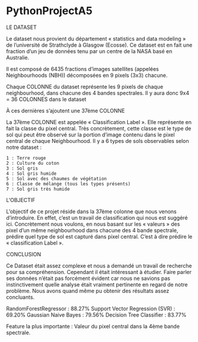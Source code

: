 # PythonProjectA5


LE DATASET



Le dataset nous provient du département « statistics and data modeling » de l’université de Strathclyde à Glasgow (Ecosse). Ce dataset est en fait une fraction d’un jeu de données tenu par un centre de la NASA basé en Australie.

Il est composé de 6435 fractions d’images satellites (appelées Neighbourhoods (NBH)) décomposées en 9 pixels (3x3) chacune.

 Chaque COLONNE du dataset représente les 9 pixels de chaque neighbourhood, dans chacune des 4 bandes spectrales.
	Il y aura donc 9x4 = 36 COLONNES dans le dataset
  
  À ces dernières s’ajoutent une 37ème COLONNE


La 37ème COLONNE est appelée « Classification Label ». Elle représente en fait la classe du pixel central.
Très concrètement, cette classe est le type de sol qui peut être observé sur la portion d’image contenu dans le pixel central de chaque Neighbourhood. Il y a 6 types de sols observables selon notre dataset : 

	1 : Terre rouge
	2 : Culture du coton
	3 : Sol gris
	4 : Sol gris humide
	5 : Sol avec des chaumes de végétation	
	6 : Classe de mélange (tous les types présents)
	7 : Sol gris très humide
  
  
  
  
  
  L'OBJECTIF
  
  
  
  
  
  

L’objectif de ce projet réside dans la 37ème colonne que nous venons d’introduire. En effet, c’est un travail de classification qui nous est suggéré ici. 
Concrètement nous voulons, en nous basant sur les « valeurs » des pixel d’un même neighbourhood dans chacune des 4 bande spectrale, prédire quel type de sol est capturé dans pixel central. C’est à dire prédire le « classification Label ».







CONCLUSION




Ce Dataset était assez complexe et nous a demandé un travail de recherche pour sa compréhension. Cependant il était intéressant à étudier. Faire parler ses données n’était pas forcément évident car nous ne savions pas instinctivement quelle analyse était vraiment pertinente en regard de notre problème. Nous avons quand même pu obtenir des résultats assez concluants.


RandomForestRegressor : 88.27%
Support Vector Regression (SVR) : 69.20%
Gaussian Naive Bayes : 79.56%
Decision Tree Classifier : 83.77%

Feature la plus importante : Valeur du pixel central dans la 4ème bande spectrale.



